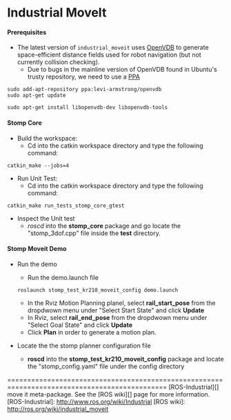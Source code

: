 # Industrial MoveIt

#### Prerequisites
- The latest version of `industrial_moveit` uses [OpenVDB](http://www.openvdb.org/) to generate space-efficient distance fields used for robot navigation (but not currently collision checking). 
  - Due to bugs in the mainline version of OpenVDB found in Ubuntu's trusty repository, we need to use a [PPA](https://launchpad.net/~levi-armstrong/+archive/ubuntu/openvdb)

```
sudo add-apt-repository ppa:levi-armstrong/openvdb
sudo apt-get update

sudo apt-get install libopenvdb-dev libopenvdb-tools
```


#### Stomp Core
- Build the workspace:
  - Cd into the catkin workspace directory and type the following command:
```
catkin_make --jobs=4
```

- Run Unit Test:
  - Cd into the catkin workspace directory and type the following command:
```
catkin_make run_tests_stomp_core_gtest
```
- Inspect the Unit test
  - *roscd* into the **stomp_core** package and go locate the "stomp_3dof.cpp" file inside the **test** directory.


#### Stomp Moveit Demo
- Run the demo
  - Run the demo.launch file
  ```
  roslaunch stomp_test_kr210_moveit_config demo.launch
  ```

  - In the Rviz Motion Planning planel, select **rail_start_pose** from the dropdwown menu under "Select Start State" and click **Update**
  - In Rviz, select **rail_end_pose** from the dropdwown menu under "Select Goal State" and click **Update**  
  - Click **Plan** in order to generate a motion plan.

- Locate the the stomp planner configuration file
  - **roscd** into the **stomp_test_kr210_moveit_config** package and locate the "stomp_config.yaml" file under the config directory

==============================================================================================
[ROS-Industrial][] move it meta-package.  See the [ROS wiki][] page for more information.  
[ROS-Industrial]: http://www.ros.org/wiki/Industrial
[ROS wiki]: http://ros.org/wiki/industrial_moveit

